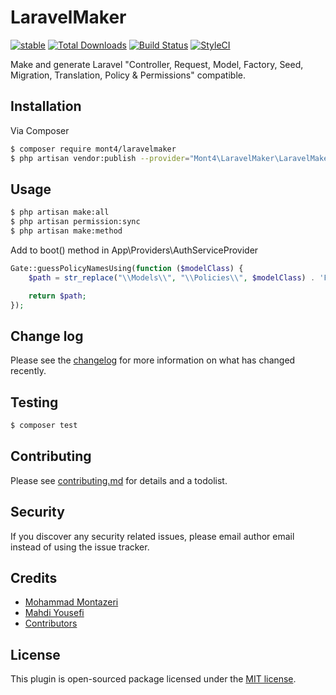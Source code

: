 # LaravelMaker

[![stable][ico-version]][link-packagist]
[![Total Downloads][ico-downloads]][link-downloads]
[![Build Status][ico-travis]][link-travis]
[![StyleCI][ico-styleci]][link-styleci]

Make and generate Laravel "Controller, Request, Model, Factory, Seed, Migration, Translation, Policy & Permissions" compatible.

## Installation

Via Composer

``` bash
$ composer require mont4/laravelmaker
$ php artisan vendor:publish --provider="Mont4\LaravelMaker\LaravelMakerServiceProvider"
```

## Usage

``` bash
$ php artisan make:all
$ php artisan permission:sync
$ php artisan make:method
```

Add to boot() method in App\Providers\AuthServiceProvider

```php
Gate::guessPolicyNamesUsing(function ($modelClass) {
    $path = str_replace("\\Models\\", "\\Policies\\", $modelClass) . 'Policy';

    return $path;
});
```

## Change log

Please see the [changelog](changelog.md) for more information on what has changed recently.

## Testing

``` bash
$ composer test
```

## Contributing

Please see [contributing.md](contributing.md) for details and a todolist.

## Security

If you discover any security related issues, please email author email instead of using the issue tracker.

## Credits

- [Mohammad Montazeri][link-author]
- [Mahdi Yousefi](https://github.com/MahdiY)
- [Contributors][link-contributors]

## License

This plugin is open-sourced package licensed under the [MIT license](https://opensource.org/licenses/MIT).

[ico-version]: https://img.shields.io/packagist/v/mont4/laravelmaker.svg?style=flat-square
[ico-downloads]: https://img.shields.io/packagist/dt/mont4/laravelmaker.svg?style=flat-square
[ico-travis]: https://img.shields.io/travis/mont4/laravelmaker/master.svg?style=flat-square
[ico-styleci]: https://styleci.io/repos/146006126/shield

[link-packagist]: https://packagist.org/packages/mont4/laravelmaker
[link-downloads]: https://packagist.org/packages/mont4/laravelmaker
[link-travis]: https://travis-ci.org/mont4/laravelmaker
[link-styleci]: https://github.styleci.io/repos/146006126
[link-author]: https://github.com/Mont4
[link-contributors]: ../../contributors]